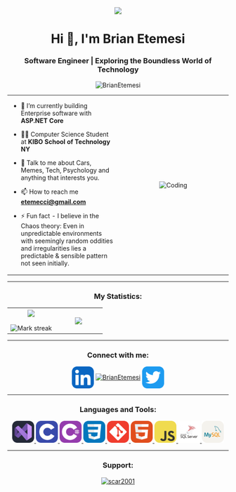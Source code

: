 <p align="center"><picture align="center"><img align="center" src = "https://github.com/7oSkaaa/7oSkaaa/blob/main/Images/about_me.gif?raw=true" width = 50px></picture></p>
<h1 align="center">Hi 👋, I'm Brian Etemesi</h1>
<h3 align="center">Software Engineer | Exploring the Boundless World of Technology</h3>
<p align="center"> <img src="https://komarev.com/ghpvc/?username=BrianEtemesi&label=Profile%20views&color=0e75b6&style=flat" alt="BrianEtemesi" /> </p>

<table align="center">
<tr border="none">
<td width="50%" align="left">
  
- 🌱 I’m currently building Enterprise software with **ASP.NET Core**

- 🧑‍🎓 Computer Science Student at **KIBO School of Technology NY**

- 💬 Talk to me about Cars, Memes, Tech, Psychology and anything that interests you.

- 📫 How to reach me **etemecci@gmail.com**
  
- ⚡ Fun fact - I believe in the Chaos theory: Even in unpredictable environments with seemingly random oddities and irregularities lies a predictable & sensible pattern not seen initially.

</td>
<td width="50%" align="center">

  <img align="center" alt="Coding" width="450" src="https://repository-images.githubusercontent.com/588181932/e36ec678-7984-4cdd-8e4c-a3932772ff8e">

  
  </td>
</tr>
</table>

---

<h3 align="center">My Statistics:</h3>
<p align="center">
<table align="center">
<tr border="none">
<td width="50%" align="center">
  
  <img  align="center"  src="https://github-readme-stats.vercel.app/api?username=BrianEtemesi&theme=dark&show_icons=true&count_private=true" />
  <br></br>
  <img  title="🔥 Get streak stats for your profile at git.io/streak-stats" alt="Mark streak" src="https://github-readme-streak-stats.herokuapp.com/?user=BrianEtemesi&theme=dark&hide_border=false" /> 
</td>
<td width="50%" align="center">

  <img  align="center"  src="https://github-readme-stats.anuraghazra1.vercel.app/api/top-langs/?username=BrianEtemesi&theme=dark&hide_border=false&no-bg=true&no-frame=true&langs_count=10"/>
  
  </td>
</tr>
</table>

---

<h3 align="center">Connect with me:</h3>
<p align="center">
<a href="www.linkedin.com/in/brianetemesi" target="blank"><img align="center" src="https://github.com/tandpfun/skill-icons/blob/main/icons/LinkedIn.svg" alt="BrianEtemesi" height="50" width="50" /></a>
<a href="https://stackoverflow.com/users/19991387/brian-etemesi" target="blank"><img align="center" src="https://raw.githubusercontent.com/rahuldkjain/github-profile-readme-generator/master/src/images/icons/Social/stack-overflow.svg" alt="BrianEtemesi" height="50" width="50" /></a>
<a href="https://twitter.com/Etemesi_Brian" target="blank"><img align="center" src="https://github.com/tandpfun/skill-icons/blob/main/icons/Twitter.svg" alt="BrianEtemesi" height="50" width="50" /></a>
</p>

---

<h3 align="center">Languages and Tools:</h3>
<p align="center"> <a href="https://visualstudio.com" target="_blank" rel="noreferrer"> <img src="https://github.com/tandpfun/skill-icons/blob/main/icons/VisualStudio-Dark.svg" alt="visualstudio" width="50" height="50"/> </a> <a href="https://www.cprogramming.com/" target="_blank" rel="noreferrer"> <img src="https://github.com/tandpfun/skill-icons/blob/main/icons/C.svg" alt="c" width="50" height="50"/> </a> <a href="https://www.w3schools.com/cpp/" target="_blank" rel="noreferrer"> <img src="https://github.com/tandpfun/skill-icons/blob/main/icons/CS.svg" alt="csharp" width="50" height="50"/> </a> <a href="https://www.w3schools.com/css/" target="_blank" rel="noreferrer"> <img src="https://github.com/tandpfun/skill-icons/blob/main/icons/CSS.svg" alt="css3" width="50" height="50"/> </a> <a href="https://git-scm.com/" target="_blank" rel="noreferrer"> <img src="https://github.com/tandpfun/skill-icons/blob/main/icons/Git.svg" alt="git" width="50" height="50"/> </a> <a href="https://www.w3.org/html/" target="_blank" rel="noreferrer"> <img src="https://github.com/tandpfun/skill-icons/blob/main/icons/HTML.svg" alt="html5" width="50" height="50"/> </a> <a href="https://developer.mozilla.org/en-US/docs/Web/JavaScript" target="_blank" rel="noreferrer"> <img src="https://github.com/tandpfun/skill-icons/blob/main/icons/JavaScript.svg" alt="javascript" width="50" height="50"/> </a> <a href="https://www.microsoft.com/en-us/sql-server" target="_blank" rel="noreferrer"> <img src="https://github.com/Scar1109/skill-icons/blob/Scar1109/icons/microsoftSQL.svg" alt="mssql" width="50" height="50"/> </a> <a href="https://www.mysql.com/" target="_blank" rel="noreferrer"> <img src="https://github.com/tandpfun/skill-icons/blob/main/icons/MySQL-Light.svg" alt="mysql" width="50" height="50"/> </a> </p>

---

<h3 align="center">Support:</h3>
<p align="center"><a href="https://www.buymeacoffee.com/scar2001"> <img align="center" src="https://cdn.buymeacoffee.com/buttons/v2/default-yellow.png" height="50" width="210" alt="scar2001" /></a></p>

